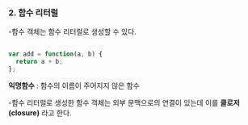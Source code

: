 ### 2. 함수 리터럴

-함수 객체는 함수 리터럴로 생성할 수 있다.

```javascript 1.8

var add = function(a, b) {
  return a + b;
};
``` 

**익명함수** : 함수의 이름이 주어지지 않은 함수

-함수 리터럴로 생성한 함수 객체는 외부 문맥으로의 연결이 있는데 이를 **클로저(closure)** 라고 한다.